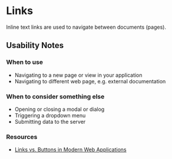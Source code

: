 # Links

Inline text links are used to navigate between documents (pages).

## Usability Notes

### When to use
- Navigating to a new page or view in your application
- Navigating to different web page, e.g. external documentation

### When to consider something else
- Opening or closing a modal or dialog
- Triggering a dropdown menu
- Submitting data to the server

### Resources
- [Links vs. Buttons in Modern Web Applications](https://marcysutton.com/links-vs-buttons-in-modern-web-applications/)
